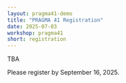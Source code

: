 ```yaml
---
layout: pragma41-demo
title: "PRAGMA 41 Registration"
date: 2025-07-03
workshop: pragma41
short: registration
---
```



TBA

Please register by  September 16, 2025.<br>
